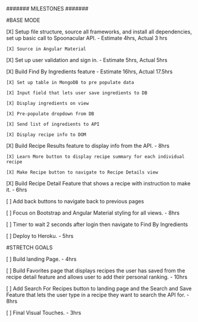 ####### MILESTONES #######

#BASE MODE

[X] Setup file structure, source all frameworks, and install all dependencies, set up basic call to Spoonacular API. - Estimate 4hrs, Actual 3 hrs

    [X] Source in Angular Material

[X] Set up user validation and sign in. - Estimate 5hrs, Actual 5hrs

[X] Build Find By Ingredients feature - Estimate 16hrs, Actual 17.5hrs

    [X] Set up table in MongoDB to pre populate data

    [X] Input field that lets user save ingredients to DB

    [X] Display ingredients on view

    [X] Pre-populate dropdown from DB

    [X] Send list of ingredients to API

    [X] Display recipe info to DOM

[X] Build Recipe Results feature to display info from the API. - 8hrs

    [X] Learn More button to display recipe summary for each individual recipe

    [X] Make Recipe button to navigate to Recipe Details view

[X] Build Recipe Detail Feature that shows a recipe with instruction to make it. - 6hrs

[ ] Add back buttons to navigate back to previous pages

[ ] Focus on Bootstrap and Angular Material styling for all views. - 8hrs

[ ] Timer to wait 2 seconds after login then navigate to Find By Ingredients

[ ] Deploy to Heroku. - 5hrs

#STRETCH GOALS

[ ] Build landing Page. - 4hrs

[ ] Build Favorites page that displays recipes the user has saved from the recipe detail feature and allows user to add their personal ranking. - 10hrs

[ ] Add Search For Recipes button to landing page and the Search and Save Feature that lets the user type in a recipe they want to search the API for. - 8hrs

[ ] Final Visual Touches. - 3hrs
